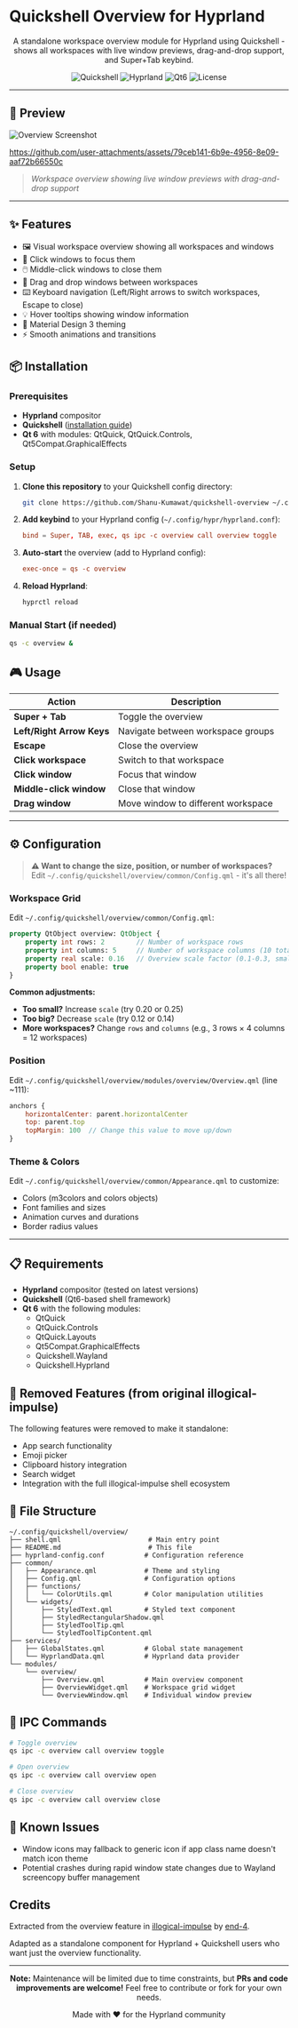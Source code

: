 # Quickshell Overview for Hyprland

<div align="center">

A standalone workspace overview module for Hyprland using Quickshell - shows all workspaces with live window previews, drag-and-drop support, and Super+Tab keybind.

![Quickshell](https://img.shields.io/badge/Quickshell-0.2.0-blue?style=flat-square)
![Hyprland](https://img.shields.io/badge/Hyprland-Compatible-purple?style=flat-square)
![Qt6](https://img.shields.io/badge/Qt-6-green?style=flat-square)
![License](https://img.shields.io/badge/License-GPL-orange?style=flat-square)

</div>

---

## 📸 Preview

![Overview Screenshot](assets/image.png)

https://github.com/user-attachments/assets/79ceb141-6b9e-4956-8e09-aaf72b66550c

> *Workspace overview showing live window previews with drag-and-drop support*

---

## ✨ Features

- 🖼️ Visual workspace overview showing all workspaces and windows
- 🎯 Click windows to focus them
- 🖱️ Middle-click windows to close them  
- 🔄 Drag and drop windows between workspaces
- ⌨️ Keyboard navigation (Left/Right arrows to switch workspaces, Escape to close)
- 💡 Hover tooltips showing window information
- 🎨 Material Design 3 theming
- ⚡ Smooth animations and transitions

## 📦 Installation

### Prerequisites

- **Hyprland** compositor
- **Quickshell** ([installation guide](https://quickshell.org/docs/v0.1.0/guide/install-setup/))
- **Qt 6** with modules: QtQuick, QtQuick.Controls, Qt5Compat.GraphicalEffects

### Setup

1. **Clone this repository** to your Quickshell config directory:
   ```bash
   git clone https://github.com/Shanu-Kumawat/quickshell-overview ~/.config/quickshell/overview
   ```

2. **Add keybind** to your Hyprland config (`~/.config/hypr/hyprland.conf`):
   ```conf
   bind = Super, TAB, exec, qs ipc -c overview call overview toggle
   ```

3. **Auto-start** the overview (add to Hyprland config):
   ```conf
   exec-once = qs -c overview
   ```

4. **Reload Hyprland**:
   ```bash
   hyprctl reload
   ```

### Manual Start (if needed)

```bash
qs -c overview &
```

## 🎮 Usage

| Action | Description |
|--------|-------------|
| **Super + Tab** | Toggle the overview |
| **Left/Right Arrow Keys** | Navigate between workspace groups |
| **Escape** | Close the overview |
| **Click workspace** | Switch to that workspace |
| **Click window** | Focus that window |
| **Middle-click window** | Close that window |
| **Drag window** | Move window to different workspace |

---

## ⚙️ Configuration

> **⚠️ Want to change the size, position, or number of workspaces?**  
> Edit `~/.config/quickshell/overview/common/Config.qml` - it's all there!

### Workspace Grid

Edit `~/.config/quickshell/overview/common/Config.qml`:

```qml
property QtObject overview: QtObject {
    property int rows: 2        // Number of workspace rows
    property int columns: 5     // Number of workspace columns (10 total workspaces)
    property real scale: 0.16   // Overview scale factor (0.1-0.3, smaller = more compact)
    property bool enable: true
}
```

**Common adjustments:**
- **Too small?** Increase `scale` (try 0.20 or 0.25)
- **Too big?** Decrease `scale` (try 0.12 or 0.14)
- **More workspaces?** Change `rows` and `columns` (e.g., 3 rows × 4 columns = 12 workspaces)

### Position

Edit `~/.config/quickshell/overview/modules/overview/Overview.qml` (line ~111):

```qml
anchors {
    horizontalCenter: parent.horizontalCenter
    top: parent.top
    topMargin: 100  // Change this value to move up/down
}
```

### Theme & Colors

Edit `~/.config/quickshell/overview/common/Appearance.qml` to customize:
- Colors (m3colors and colors objects)
- Font families and sizes  
- Animation curves and durations
- Border radius values

---

## 📋 Requirements

- **Hyprland** compositor (tested on latest versions)
- **Quickshell** (Qt6-based shell framework)
- **Qt 6** with the following modules:
  - QtQuick
  - QtQuick.Controls
  - QtQuick.Layouts
  - Qt5Compat.GraphicalEffects
  - Quickshell.Wayland
  - Quickshell.Hyprland

## 🚫 Removed Features (from original illogical-impulse)

The following features were removed to make it standalone:

- App search functionality
- Emoji picker
- Clipboard history integration
- Search widget
- Integration with the full illogical-impulse shell ecosystem

## 📁 File Structure

```
~/.config/quickshell/overview/
├── shell.qml                      # Main entry point
├── README.md                      # This file
├── hyprland-config.conf          # Configuration reference
├── common/
│   ├── Appearance.qml            # Theme and styling
│   ├── Config.qml                # Configuration options
│   ├── functions/
│   │   └── ColorUtils.qml        # Color manipulation utilities
│   └── widgets/
│       ├── StyledText.qml        # Styled text component
│       ├── StyledRectangularShadow.qml
│       ├── StyledToolTip.qml
│       └── StyledToolTipContent.qml
├── services/
│   ├── GlobalStates.qml          # Global state management
│   └── HyprlandData.qml          # Hyprland data provider
└── modules/
    └── overview/
        ├── Overview.qml          # Main overview component
        ├── OverviewWidget.qml    # Workspace grid widget
        └── OverviewWindow.qml    # Individual window preview
```

## 🎯 IPC Commands

```bash
# Toggle overview
qs ipc -c overview call overview toggle

# Open overview
qs ipc -c overview call overview open

# Close overview  
qs ipc -c overview call overview close
```

## 🐛 Known Issues

- Window icons may fallback to generic icon if app class name doesn't match icon theme
- Potential crashes during rapid window state changes due to Wayland screencopy buffer management

##  Credits

Extracted from the overview feature in [illogical-impulse](https://github.com/end-4/dots-hyprland) by [end-4](https://github.com/end-4).

Adapted as a standalone component for Hyprland + Quickshell users who want just the overview functionality.

---

<div align="center">

**Note:** Maintenance will be limited due to time constraints, but **PRs and code improvements are welcome!** Feel free to contribute or fork for your own needs.

Made with ❤️ for the Hyprland community

</div>

